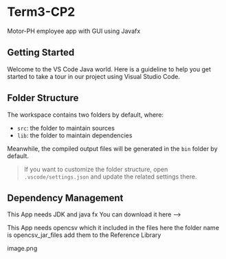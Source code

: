 # Term3-CP2

Motor-PH employee app with GUI using Javafx

## Getting Started

Welcome to the VS Code Java world. Here is a guideline to help you get started to take a tour in our project using Visual Studio Code.

## Folder Structure

The workspace contains two folders by default, where:

- `src`: the folder to maintain sources
- `lib`: the folder to maintain dependencies

Meanwhile, the compiled output files will be generated in the `bin` folder by default.

> If you want to customize the folder structure, open `.vscode/settings.json` and update the related settings there.

## Dependency Management
This App needs JDK and java fx
You can download it here -->

This App needs opencsv which it included in the files here the folder name is opencsv_jar_files add them to the Reference Library 

image.png




